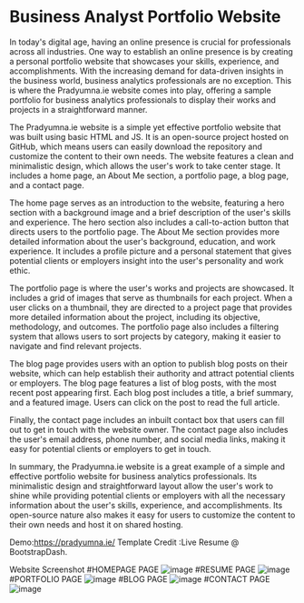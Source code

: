 # Business Analyst Portfolio Website
In today's digital age, having an online presence is crucial for professionals across all industries. One way to establish an online presence is by creating a personal portfolio website that showcases your skills, experience, and accomplishments. With the increasing demand for data-driven insights in the business world, business analytics professionals are no exception. This is where the Pradyumna.ie website comes into play, offering a sample portfolio for business analytics professionals to display their works and projects in a straightforward manner.

The Pradyumna.ie website is a simple yet effective portfolio website that was built using basic HTML and JS. It is an open-source project hosted on GitHub, which means users can easily download the repository and customize the content to their own needs. The website features a clean and minimalistic design, which allows the user's work to take center stage. It includes a home page, an About Me section, a portfolio page, a blog page, and a contact page.

The home page serves as an introduction to the website, featuring a hero section with a background image and a brief description of the user's skills and experience. The hero section also includes a call-to-action button that directs users to the portfolio page. The About Me section provides more detailed information about the user's background, education, and work experience. It includes a profile picture and a personal statement that gives potential clients or employers insight into the user's personality and work ethic.

The portfolio page is where the user's works and projects are showcased. It includes a grid of images that serve as thumbnails for each project. When a user clicks on a thumbnail, they are directed to a project page that provides more detailed information about the project, including its objective, methodology, and outcomes. The portfolio page also includes a filtering system that allows users to sort projects by category, making it easier to navigate and find relevant projects.

The blog page provides users with an option to publish blog posts on their website, which can help establish their authority and attract potential clients or employers. The blog page features a list of blog posts, with the most recent post appearing first. Each blog post includes a title, a brief summary, and a featured image. Users can click on the post to read the full article.

Finally, the contact page includes an inbuilt contact box that users can fill out to get in touch with the website owner. The contact page also includes the user's email address, phone number, and social media links, making it easy for potential clients or employers to get in touch.

In summary, the Pradyumna.ie website is a great example of a simple and effective portfolio website for business analytics professionals. Its minimalistic design and straightforward layout allow the user's work to shine while providing potential clients or employers with all the necessary information about the user's skills, experience, and accomplishments. Its open-source nature also makes it easy for users to customize the content to their own needs and host it on shared hosting.

Demo:https://pradyumna.ie/
Template Credit :Live Resume @ BootstrapDash.

Website Screenshot 
#HOMEPAGE PAGE
![image](https://github.com/Pradyumna-yes/Business-Analyst-Portfolio-Website/96283346/67b52545-23f8-4f01-b5ba-258ea4503a14)
#RESUME PAGE
![image](https://github.com/Pradyumna-yes/Business-Analyst-Portfolio-Website/96283346/06df1783-d130-43ad-8672-17e74780d2c2)
#PORTFOLIO PAGE
![image](https://github.com/Pradyumna-yes/Business-Analyst-Portfolio-Website/96283346/5962c28c-2d4e-4e6c-8c9d-59f4db81796f)
#BLOG PAGE
![image](https://github.com/Pradyumna-yes/Business-Analyst-Portfolio-Website/96283346/87ef9977-ae67-43e8-881e-14d20d04f411)
#CONTACT PAGE
![image](https://github.com/Pradyumna-yes/Business-Analyst-Portfolio-Website/96283346/6f6fa6fa-2c34-4691-aeda-7254d20d1ba1)
